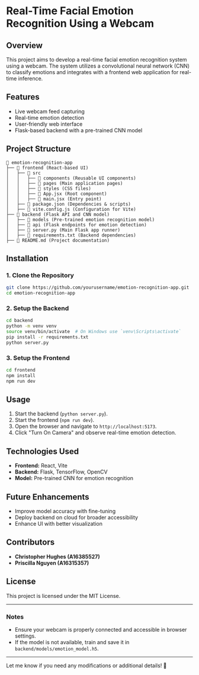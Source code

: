 # Real-Time Facial Emotion Recognition Using a Webcam

## Overview
This project aims to develop a real-time facial emotion recognition system using a webcam. The system utilizes a convolutional neural network (CNN) to classify emotions and integrates with a frontend web application for real-time inference.

## Features
- Live webcam feed capturing
- Real-time emotion detection
- User-friendly web interface
- Flask-based backend with a pre-trained CNN model

## Project Structure
```
📂 emotion-recognition-app
├── 📂 frontend (React-based UI)
│   ├── 📂 src
│   │   ├── 📂 components (Reusable UI components)
│   │   ├── 📂 pages (Main application pages)
│   │   ├── 📂 styles (CSS files)
│   │   ├── 📄 App.jsx (Root component)
│   │   ├── 📄 main.jsx (Entry point)
│   ├── 📄 package.json (Dependencies & scripts)
│   ├── 📄 vite.config.js (Configuration for Vite)
├── 📂 backend (Flask API and CNN model)
│   ├── 📂 models (Pre-trained emotion recognition model)
│   ├── 📂 api (Flask endpoints for emotion detection)
│   ├── 📄 server.py (Main Flask app runner)
│   ├── 📄 requirements.txt (Backend dependencies)
├── 📄 README.md (Project documentation)
```

## Installation
### 1. Clone the Repository
```sh
git clone https://github.com/yourusername/emotion-recognition-app.git
cd emotion-recognition-app
```

### 2. Setup the Backend
```sh
cd backend
python -m venv venv
source venv/bin/activate  # On Windows use `venv\Scripts\activate`
pip install -r requirements.txt
python server.py
```

### 3. Setup the Frontend
```sh
cd frontend
npm install
npm run dev
```

## Usage
1. Start the backend (`python server.py`).
2. Start the frontend (`npm run dev`).
3. Open the browser and navigate to `http://localhost:5173`.
4. Click "Turn On Camera" and observe real-time emotion detection.

## Technologies Used
- **Frontend:** React, Vite
- **Backend:** Flask, TensorFlow, OpenCV
- **Model:** Pre-trained CNN for emotion recognition

## Future Enhancements
- Improve model accuracy with fine-tuning
- Deploy backend on cloud for broader accessibility
- Enhance UI with better visualization

## Contributors
- **Christopher Hughes (A16385527)**
- **Priscilla Nguyen (A16315357)**

## License
This project is licensed under the MIT License.

---

### Notes
- Ensure your webcam is properly connected and accessible in browser settings.
- If the model is not available, train and save it in `backend/models/emotion_model.h5`.

---
Let me know if you need any modifications or additional details! 🚀

